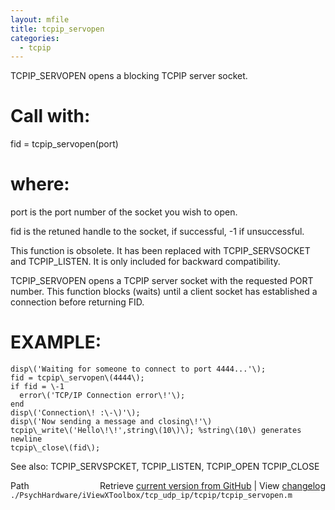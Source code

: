 ```yaml
---
layout: mfile
title: tcpip_servopen
categories:
  - tcpip
---
```


TCPIP\_SERVOPEN opens a blocking TCPIP server socket.

#  Call with:

   fid = tcpip\_servopen\(port\)

#  where:

   port   is the port number of the socket you wish to open.

   fid      is the retuned handle to the socket, if successful,
            \-1 if unsuccessful.

 This function is obsolete.  It has been replaced with TCPIP\_SERVSOCKET
 and TCPIP\_LISTEN.  It is only included for backward compatibility.

 TCPIP\_SERVOPEN opens a TCPIP server socket with the requested PORT
 number.  This function blocks \(waits\) until a client socket has
 established a connection before returning FID.

#  EXAMPLE:

    disp\('Waiting for someone to connect to port 4444...'\);
    fid = tcpip\_servopen\(4444\);
    if fid = \-1
      error\('TCP/IP Connection error\!'\);
    end
    disp\('Connection\! :\-\)'\);
    disp\('Now sending a message and closing\!'\)
    tcpip\_write\('Hello\!\!',string\(10\)\); %string\(10\) generates newline
    tcpip\_close\(fid\);

 See also:  TCPIP\_SERVSPCKET, TCPIP\_LISTEN, TCPIP\_OPEN
            TCPIP\_CLOSE



<div class="code_header" style="text-align:right;">
  <span style="float:left;">Path&nbsp;&nbsp;</span> <span class="counter">Retrieve <a href=
  "https://raw.github.com/Psychtoolbox-3/Psychtoolbox-3/beta/./PsychHardware/iViewXToolbox/tcp_udp_ip/tcpip/tcpip_servopen.m">current version from GitHub</a> | View <a href=
  "https://github.com/Psychtoolbox-3/Psychtoolbox-3/commits/beta/./PsychHardware/iViewXToolbox/tcp_udp_ip/tcpip/tcpip_servopen.m">changelog</a></span>
</div>
<div class="code">
  <code>./PsychHardware/iViewXToolbox/tcp_udp_ip/tcpip/tcpip_servopen.m</code>
</div>
